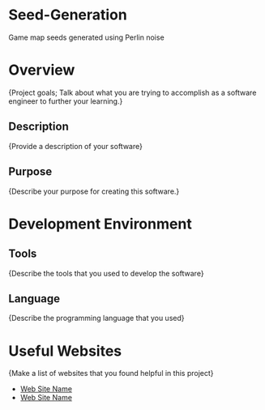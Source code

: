 # Seed-Generation
Game map seeds generated using Perlin noise
# Overview
{Project goals; Talk about what you are trying to accomplish as a software engineer to further your learning.}

## Description
{Provide a description of your software}

## Purpose
{Describe your purpose for creating this software.}

# Development Environment

## Tools
{Describe the tools that you used to develop the software}

## Language
{Describe the programming language that you used}

# Useful Websites

{Make a list of websites that you found helpful in this project}
* [Web Site Name](http://url.link.goes.here)
* [Web Site Name](http://url.link.goes.here)
